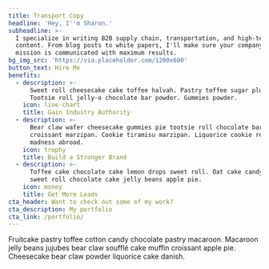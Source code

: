 ```yaml
---
title: Transport Copy
headline: 'Hey, I''m Sharon.'
subheadline: >-
  I specialize in writing B2B supply chain, transportation, and high-tech
  content. From blog posts to white papers, I'll make sure your company's
  mission is communicated with maximum results. 
bg_img_src: 'https://via.placeholder.com/1200x600'
button_text: Hire Me
benefits:
  - description: >-
      Sweet roll cheesecake cake toffee halvah. Pastry toffee sugar plum.
      Tootsie roll jelly-o chocolate bar powder. Gummies powder.
    icon: line-chart
    title: Gain Industry Authority
  - description: >-
      Bear claw wafer cheesecake gummies pie tootsie roll chocolate bar. Tart
      croissant marzipan. Cookie tiramisu marzipan. Liquorice cookie reefer
      madness abroad.
    icon: trophy
    title: Build a Stronger Brand
  - description: >-
      Toffee cake chocolate cake lemon drops sweet roll. Oat cake candy canes
      sweet roll chocolate cake jelly beans apple pie.
    icon: money
    title: Get More Leads
cta_header: Want to check out some of my work?
cta_description: My portfolio
cta_link: /portfolio/
---
```


Fruitcake pastry toffee cotton candy chocolate pastry macaroon. Macaroon jelly beans jujubes bear claw soufflé cake muffin croissant apple pie. Cheesecake bear claw powder liquorice cake danish.
